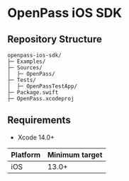 # OpenPass iOS SDK


## Repository Structure

```
openpass-ios-sdk/
├─ Examples/
├─ Sources/
│  ├─ OpenPass/
├─ Tests/
│  ├─ OpenPassTestApp/
├─ Package.swift
├─ OpenPass.xcodeproj
```

## Requirements

* Xcode 14.0+

| Platform | Minimum target |
| --- | --- |
| iOS | 13.0+ |

